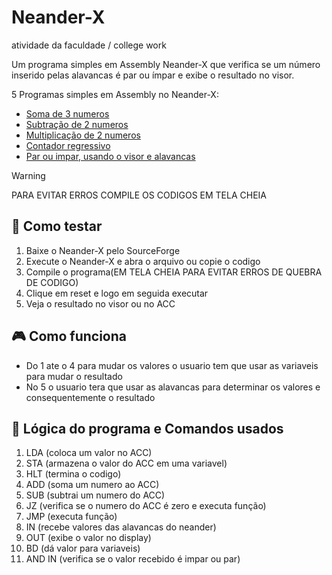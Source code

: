 # Neander-X
atividade da faculdade / college work

Um programa simples em Assembly Neander-X que verifica se um número inserido pelas alavancas é par ou ímpar e exibe o resultado no visor.

5 Programas simples em Assembly no Neander-X:
- [Soma de 3 numeros](/soma.asm)
- [Subtração de 2 numeros](/Sub.asm)
- [Multiplicação de 2 numeros](mult.asm)
- [Contador regressivo](count.asm)
- [Par ou impar, usando o visor e alavancas](imparoupar.asm)


> [!WARNING]
> PARA EVITAR ERROS COMPILE OS CODIGOS EM TELA CHEIA

## 🧪 Como testar

1. Baixe o Neander-X pelo SourceForge
2. Execute o Neander-X e abra o arquivo ou copie o codigo
3. Compile o programa(EM TELA CHEIA PARA EVITAR ERROS DE QUEBRA DE CODIGO)
4. Clique em reset e logo em seguida executar
5. Veja o resultado no visor ou no ACC


## 🎮 Como funciona

- Do 1 ate o 4 para mudar os valores o usuario tem que usar as variaveis para mudar o resultado
- No 5 o usuario tera que usar as alavancas para determinar os valores e consequentemente o resultado 

## 🧠 Lógica do programa e Comandos usados

1. LDA      (coloca um valor no ACC)
2. STA      (armazena o valor do ACC em uma variavel)
3. HLT      (termina o codigo)
4. ADD      (soma um numero ao ACC)
6. SUB      (subtrai um numero do ACC)
7. JZ       (verifica se o numero do ACC é zero e executa função)
8. JMP      (executa função)
9. IN       (recebe valores das alavancas do neander)
10. OUT     (exibe o valor no display)
11. BD      (dá valor para variaveis)
12. AND IN  (verifica se o valor recebido é impar ou par)
